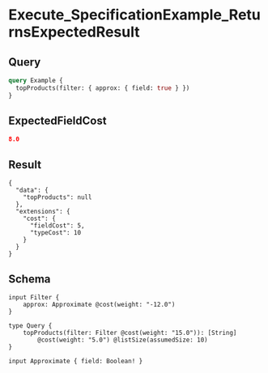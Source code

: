 # Execute_SpecificationExample_ReturnsExpectedResult

## Query

```graphql
query Example {
  topProducts(filter: { approx: { field: true } })
}
```

## ExpectedFieldCost

```json
8.0
```

## Result

```text
{
  "data": {
    "topProducts": null
  },
  "extensions": {
    "cost": {
      "fieldCost": 5,
      "typeCost": 10
    }
  }
}
```

## Schema

```text
input Filter {
    approx: Approximate @cost(weight: "-12.0")
}

type Query {
    topProducts(filter: Filter @cost(weight: "15.0")): [String]
        @cost(weight: "5.0") @listSize(assumedSize: 10)
}

input Approximate { field: Boolean! }
```

